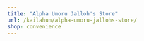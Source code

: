 ```yaml
---
title: "Alpha Umoru Jalloh's Store"
url: /kailahun/alpha-umoru-jallohs-store/
shop: convenience
---
```

